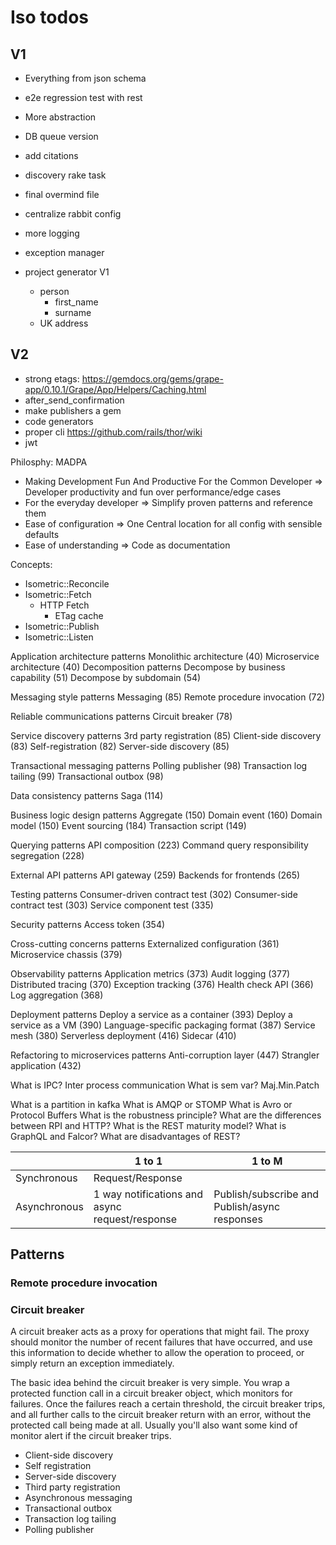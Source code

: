 # Iso todos
## V1

* Everything from json schema
* e2e regression test with rest
* More abstraction
* DB queue version
* add citations
* discovery rake task
* final overmind file
* centralize rabbit config
* more logging
* exception manager

* project generator V1
  * person 
    * first_name
    * surname
  * UK address

## V2
* strong etags: https://gemdocs.org/gems/grape-app/0.10.1/Grape/App/Helpers/Caching.html
* after_send_confirmation
* make publishers a gem
* code generators
* proper cli https://github.com/rails/thor/wiki 
* jwt




Philosphy: MADPA

* Making Development Fun And Productive For the Common Developer => Developer productivity and fun over performance/edge cases 
* For the everyday developer => Simplify proven patterns and reference them
* Ease of configuration => One Central location for all config with sensible defaults
* Ease of understanding => Code as documentation

Concepts:
* Isometric::Reconcile
* Isometric::Fetch
  * HTTP Fetch
    * ETag cache
* Isometric::Publish
* Isometric::Listen


Application architecture patterns
Monolithic architecture (40) Microservice architecture (40)
Decomposition patterns
Decompose by business capability (51) Decompose by subdomain (54)

Messaging style patterns
Messaging (85)
Remote procedure invocation (72)

Reliable communications patterns
Circuit breaker (78)

Service discovery patterns
3rd party registration (85) Client-side discovery (83) Self-registration (82) Server-side discovery (85)

Transactional messaging patterns
Polling publisher (98) Transaction log tailing (99) Transactional outbox (98)

Data consistency patterns
Saga (114)

Business logic design patterns
Aggregate (150) Domain event (160) Domain model (150) Event sourcing (184) Transaction script (149)

Querying patterns
API composition (223)
Command query responsibility segregation (228)

External API patterns
API gateway (259)
Backends for frontends (265)

Testing patterns
Consumer-driven contract test (302) Consumer-side contract test (303) Service component test (335)

Security patterns
Access token (354)

Cross-cutting concerns patterns
Externalized configuration (361) Microservice chassis (379)

Observability patterns
Application metrics (373) Audit logging (377) Distributed tracing (370) Exception tracking (376) Health check API (366) Log aggregation (368)

Deployment patterns
Deploy a service as a container (393) Deploy a service as a VM (390) Language-specific packaging format (387) Service mesh (380)
Serverless deployment (416) Sidecar (410)

Refactoring to microservices patterns
Anti-corruption layer (447) Strangler application (432)

What is IPC? Inter process communication
What is sem var? Maj.Min.Patch

What is a partition in kafka
What is AMQP or STOMP
What is Avro or Protocol Buffers
What is the robustness principle?
What are the differences between RPI and HTTP?
What is the REST maturity model?
What is GraphQL and Falcor?
What are disadvantages of REST?

|              | 1 to 1                                         | 1 to M                                        |
|--------------|------------------------------------------------|-----------------------------------------------|
| Synchronous  | Request/Response                               |                                               |
| Asynchronous | 1 way notifications and async request/response | Publish/subscribe and Publish/async responses |


## Patterns

### Remote procedure invocation

### Circuit breaker
A circuit breaker acts as a proxy for operations that might fail. The proxy should monitor the number of recent failures that
have occurred, and use this information to decide whether to allow the operation to proceed, or simply return an exception immediately.

The basic idea behind the circuit breaker is very simple. You wrap a protected function call in a circuit breaker object, 
which monitors for failures. Once the failures reach a certain threshold, the circuit breaker trips, 
and all further calls to the circuit breaker return with an error, without the protected call being made at all. 
Usually you'll also want some kind of monitor alert if the circuit breaker trips.

* Client-side discovery
* Self registration
* Server-side discovery
* Third party registration
* Asynchronous messaging
* Transactional outbox
* Transaction log tailing
* Polling publisher